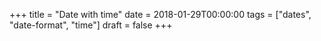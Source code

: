 +++
title = "Date with time"
date = 2018-01-29T00:00:00
tags = ["dates", "date-format", "time"]
draft = false
+++
